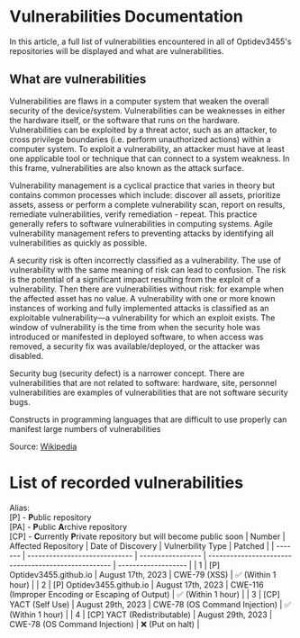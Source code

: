 # Vulnerabilities Documentation

In this article, a full list of vulnerabilities encountered in all of Optidev3455's repositories will be displayed and what are vulnerabilities.

## What are vulnerabilities
Vulnerabilities are flaws in a computer system that weaken the overall security of the device/system. Vulnerabilities can be weaknesses in either the hardware itself, or the software that runs on the hardware. Vulnerabilities can be exploited by a threat actor, such as an attacker, to cross privilege boundaries (i.e. perform unauthorized actions) within a computer system. To exploit a vulnerability, an attacker must have at least one applicable tool or technique that can connect to a system weakness. In this frame, vulnerabilities are also known as the attack surface.

Vulnerability management is a cyclical practice that varies in theory but contains common processes which include: discover all assets, prioritize assets, assess or perform a complete vulnerability scan, report on results, remediate vulnerabilities, verify remediation - repeat. This practice generally refers to software vulnerabilities in computing systems. Agile vulnerability management refers to preventing attacks by identifying all vulnerabilities as quickly as possible.

A security risk is often incorrectly classified as a vulnerability. The use of vulnerability with the same meaning of risk can lead to confusion. The risk is the potential of a significant impact resulting from the exploit of a vulnerability. Then there are vulnerabilities without risk: for example when the affected asset has no value. A vulnerability with one or more known instances of working and fully implemented attacks is classified as an exploitable vulnerability—a vulnerability for which an exploit exists. The window of vulnerability is the time from when the security hole was introduced or manifested in deployed software, to when access was removed, a security fix was available/deployed, or the attacker was disabled.

Security bug (security defect) is a narrower concept. There are vulnerabilities that are not related to software: hardware, site, personnel vulnerabilities are examples of vulnerabilities that are not software security bugs.

Constructs in programming languages that are difficult to use properly can manifest large numbers of vulnerabilities


Source: [Wikipedia](https://en.wikipedia.org/wiki/Vulnerability_(computing))

# List of recorded vulnerabilities
Alias:
<br>
[P] - <strong>P</strong>ublic repository
<br>
[PA] - <strong>P</strong>ublic <strong>A</strong>rchive repository
<br>
[CP] - <strong>C</strong>urrently <strong>P</strong>rivate repository but will become public soon
| Number  | Affected Repository           | Date of Discovery | Vulnerbility Type                                   | Patched             |
| ------- | ----------------------------- | ----------------- | --------------------------------------------------- | ------------------- |
| 1       | [P] Optidev3455.github.io     | August 17th, 2023 | CWE-79 (XSS)                                        | ✅ (Within 1 hour) |
| 2       | [P] Optidev3455.github.io     | August 17th, 2023 | CWE-116 (Improper Encoding or Escaping of Output)   | ✅ (Within 1 hour) |
| 3       | [CP] YACT (Self Use)          | August 29th, 2023 | CWE-78 (OS Command Injection)                       | ✅ (Within 1 hour) |
| 4       | [CP] YACT (Redistributable)   | August 29th, 2023 | CWE-78 (OS Command Injection)                       | ❌ (Put on halt)   |
